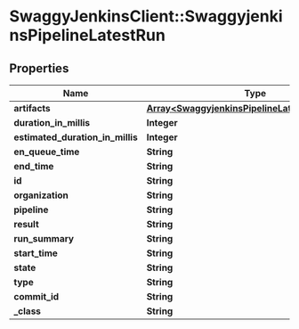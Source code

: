 # SwaggyJenkinsClient::SwaggyjenkinsPipelineLatestRun

## Properties
Name | Type | Description | Notes
------------ | ------------- | ------------- | -------------
**artifacts** | [**Array&lt;SwaggyjenkinsPipelineLatestRunartifacts&gt;**](SwaggyjenkinsPipelineLatestRunartifacts.md) |  | [optional] 
**duration_in_millis** | **Integer** |  | [optional] 
**estimated_duration_in_millis** | **Integer** |  | [optional] 
**en_queue_time** | **String** |  | [optional] 
**end_time** | **String** |  | [optional] 
**id** | **String** |  | [optional] 
**organization** | **String** |  | [optional] 
**pipeline** | **String** |  | [optional] 
**result** | **String** |  | [optional] 
**run_summary** | **String** |  | [optional] 
**start_time** | **String** |  | [optional] 
**state** | **String** |  | [optional] 
**type** | **String** |  | [optional] 
**commit_id** | **String** |  | [optional] 
**_class** | **String** |  | [optional] 


